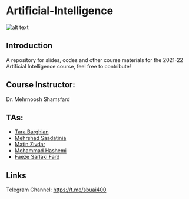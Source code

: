 # Artificial-Intelligence

![alt text](https://github.com/SBU-CE/Artificial-Intelligence/blob/main/images/aiHeader.png)

## Introduction

A repository for slides, codes and other course materials for the 2021-22 Artificial Intelligence course, feel free to contribute!


## Course Instructor:

Dr. Mehrnoosh Shamsfard

## TAs:

* [Tara Barghian]()
* [Mehrshad Saadatinia]()
* [Matin Zivdar]()
* [Mohammad Hashemi]()
* [Faeze Sarlaki Fard]()
    

## Links

Telegram Channel: https://t.me/sbuai400
   

